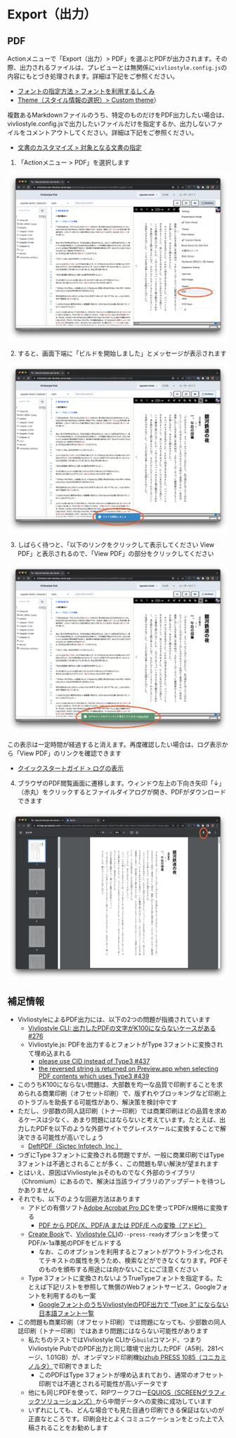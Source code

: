 # Export（出力）

## PDF

Actionメニューで「Export（出力）> PDF」を選ぶとPDFが出力されます。その際、出力されるファイルは、プレビューとは無関係に`vivliostyle.config.js`の内容にもとづき処理されます。詳細は下記をご参照ください。

- [フォントの指定方法 > フォントを利用するしくみ](/ja/create-and-save-documents/how-to-specify-fonts.md#フォントを利用するしくみ)
- [ Theme（スタイル情報の選択）> Custom theme](/ja/functions-of-the-actions-menu/theme.md#custom-theme)）

複数あるMarkdownファイルのうち、特定のものだけをPDF出力したい場合は、vivliostyle.config.jsで出力したいファイルだけを指定するか、出力しないファイルをコメントアウトしてください。詳細は下記をご参照ください。

- [文書のカスタマイズ > 対象となる文書の指定](/ja/create-and-save-documents/document-customization.md#対象となる文書の指定)


1. 「Actionメニュー > PDF」を選択します

![](images/functions-of-the-actions-menu/export/fig-1.png)

2. すると、画面下端に「ビルドを開始しました」とメッセージが表示されます

![](images/functions-of-the-actions-menu/export/fig-2.png)

3. しばらく待つと、「以下のリンクをクリックして表示してください View  PDF」と表示されるので、「View  PDF」の部分をクリックしてください

![](images/functions-of-the-actions-menu/export/fig-3.png)

この表示は一定時間が経過すると消えます。再度確認したい場合は、ログ表示から「View  PDF」のリンクを確認できます

- [クイックスタートガイド >  ログの表示](/ja/readme-first/quick-start-guide-and-required-environment.md#ログの表示)


4. ブラウザのPDF閲覧画面に遷移します。ウィンドウ左上の下向き矢印「↓」（赤丸）をクリックするとファイルダイアログが開き、PDFがダウンロードできます

![](images/functions-of-the-actions-menu/export/fig-4.png)



## 補足情報

- VivliostyleによるPDF出力には、以下の2つの問題が指摘されています
    - [Vivliostyle CLI: 出力したPDFの文字がK100にならないケースがある #276 ](https://github.com/vivliostyle/vivliostyle-cli/issues/276)
    - Vivliostyle.js: PDFを出力するとフォントがType 3フォントに変換されて埋め込まれる
        - [please use CID instead of Type3 #437](https://github.com/vivliostyle/vivliostyle.js/issues/437)
        - [the reversed string is returned on Preview.app when selecting PDF contents which uses Type3 #439](https://github.com/vivliostyle/vivliostyle.js/issues/439)
- このうちK100にならない問題は、大部数を均一な品質で印刷することを求められる商業印刷（オフセット印刷）で、版ずれやブロッキングなど印刷上のトラブルを助長する可能性があり、解決策を検討中です
- ただし、少部数の同人誌印刷（トナー印刷）では商業印刷ほどの品質を求めるケースは少なく、あまり問題にはならないと考えています。たとえば、出力したPDFを以下のような外部サイトでグレイスケールに変換することで解決できる可能性が高いでしょう
    - [DeftPDF（Sictec Infotech, Inc.）](https://deftpdf.com/ja/grayscale-pdf)  
- つぎにType 3フォントに変換される問題ですが、一般に商業印刷ではType 3フォントは不適とされることが多く、この問題も早い解決が望まれます
- とはいえ、原因はVivliostyle.jsそのものでなく外部のライブラリ（Chromium）にあるので、解決は当該ライブラリのアップデートを待つしかありません
- それでも、以下のような回避方法はあります
    - アドビの有償ソフト[Adobe Acrobat Pro DC](https://www.adobe.com/jp/products/acrobat-pro-cc.html)を使ってPDF/x規格に変換する
        -  [PDF から PDF/X、PDF/A または PDF/E への変換（アドビ）](https://helpx.adobe.com/jp/acrobat/using/pdf-x-pdf-a-pdf.html)
    - [Create Book](https://github.com/vivliostyle/create-book)で、[Vivliostyle CLI](https://github.com/vivliostyle/vivliostyle-cli)の`--press-ready`オプションを使ってPDF/x-1a準拠のPDFをビルドする
        - なお、このオプションを利用するとフォントがアウトライン化されてテキストの属性を失うため、検索などができなくなります。PDFそのものを頒布する用途には向かないことにご注意ください
    - Type 3フォントに変換されないようTrueTypeフォントを指定する。たとえば下記リストを参照して無償のWebフォントサービス、Googleフォントを利用するのも一案
        - [GoogleフォントのうちVivliostyleのPDF出力で “Type 3” にならない日本語フォント一覧](/ja/create-and-save-documents/additional-information-on-fonts.md#googleフォントのうちvivliostyleのpdf出力で-type-3-にならない日本語フォント一覧)
- この問題も商業印刷（オフセット印刷）では問題になっても、少部数の同人誌印刷（トナー印刷）ではあまり問題にはならない可能性があります
    - 私たちのテストではVivliostyle CLIから`build`コマンド、つまりVivliostyle PubでのPDF出力と同じ環境で出力したPDF（A5判、281ページ、1.01GB）が、オンデマンド印刷機[bizhub PRESS 1085（コニカミノルタ）](https://www.konicaminolta.jp/business/products/graphic/ondemand_print/color/bizhub_press_c1100_c1085/index.html)で印刷できました
        - このPDFはType 3フォントが埋め込まれており、通常のオフセット印刷では不適とされる可能性が高いデータです
    - 他にも同じPDFを使って、RIPワークフロー[EQUIOS（SCREENグラフィックソリューションズ）](https://www.screen.co.jp/ga/product/category/workflow)から中間データへの変換に成功しています
    - いずれにしても、どんな場合でも見た目通り印刷できる保証はないのが正直なところです。印刷会社とよくコミュニケーションをとった上で入稿されることをお勧めします
